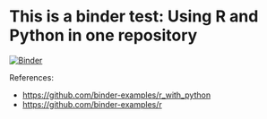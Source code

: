 # This is a binder test: Using R and Python in one repository

[![Binder](https://mybinder.org/badge_logo.svg)](https://mybinder.org/v2/gh/afuetterer/binder-r-and-python/HEAD)

References:
- https://github.com/binder-examples/r_with_python
- https://github.com/binder-examples/r
